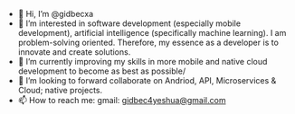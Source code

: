 - 👋 Hi, I’m @gidbecxa
- 👀 I’m interested in software development (especially mobile development), artificial intelligence (specifically machine learning).
I am problem-solving oriented. Therefore, my essence as a developer is to innovate and create solutions. 
- 🌱 I’m currently improving my skills in more mobile and native cloud development to become as best as possible/
- 💞️ I’m looking to forward collaborate on Andriod, API, Microservices & Cloud; native projects.
- 📫 How to reach me: 
gmail: gidbec4yeshua@gmail.com

<!---
gidbecxa/gidbecxa is a ✨ special ✨ repository because its `README.md` (this file) appears on your GitHub profile.
You can click the Preview link to take a look at your changes.
--->
